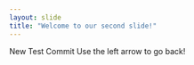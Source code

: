 ```yaml
---
layout: slide
title: "Welcome to our second slide!"
---
```

New Test Commit
Use the left arrow to go back!
